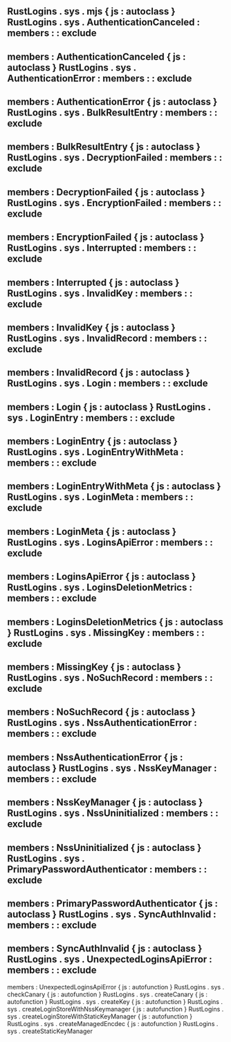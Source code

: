 #
RustLogins
.
sys
.
mjs
{
js
:
autoclass
}
RustLogins
.
sys
.
AuthenticationCanceled
:
members
:
:
exclude
-
members
:
AuthenticationCanceled
{
js
:
autoclass
}
RustLogins
.
sys
.
AuthenticationError
:
members
:
:
exclude
-
members
:
AuthenticationError
{
js
:
autoclass
}
RustLogins
.
sys
.
BulkResultEntry
:
members
:
:
exclude
-
members
:
BulkResultEntry
{
js
:
autoclass
}
RustLogins
.
sys
.
DecryptionFailed
:
members
:
:
exclude
-
members
:
DecryptionFailed
{
js
:
autoclass
}
RustLogins
.
sys
.
EncryptionFailed
:
members
:
:
exclude
-
members
:
EncryptionFailed
{
js
:
autoclass
}
RustLogins
.
sys
.
Interrupted
:
members
:
:
exclude
-
members
:
Interrupted
{
js
:
autoclass
}
RustLogins
.
sys
.
InvalidKey
:
members
:
:
exclude
-
members
:
InvalidKey
{
js
:
autoclass
}
RustLogins
.
sys
.
InvalidRecord
:
members
:
:
exclude
-
members
:
InvalidRecord
{
js
:
autoclass
}
RustLogins
.
sys
.
Login
:
members
:
:
exclude
-
members
:
Login
{
js
:
autoclass
}
RustLogins
.
sys
.
LoginEntry
:
members
:
:
exclude
-
members
:
LoginEntry
{
js
:
autoclass
}
RustLogins
.
sys
.
LoginEntryWithMeta
:
members
:
:
exclude
-
members
:
LoginEntryWithMeta
{
js
:
autoclass
}
RustLogins
.
sys
.
LoginMeta
:
members
:
:
exclude
-
members
:
LoginMeta
{
js
:
autoclass
}
RustLogins
.
sys
.
LoginsApiError
:
members
:
:
exclude
-
members
:
LoginsApiError
{
js
:
autoclass
}
RustLogins
.
sys
.
LoginsDeletionMetrics
:
members
:
:
exclude
-
members
:
LoginsDeletionMetrics
{
js
:
autoclass
}
RustLogins
.
sys
.
MissingKey
:
members
:
:
exclude
-
members
:
MissingKey
{
js
:
autoclass
}
RustLogins
.
sys
.
NoSuchRecord
:
members
:
:
exclude
-
members
:
NoSuchRecord
{
js
:
autoclass
}
RustLogins
.
sys
.
NssAuthenticationError
:
members
:
:
exclude
-
members
:
NssAuthenticationError
{
js
:
autoclass
}
RustLogins
.
sys
.
NssKeyManager
:
members
:
:
exclude
-
members
:
NssKeyManager
{
js
:
autoclass
}
RustLogins
.
sys
.
NssUninitialized
:
members
:
:
exclude
-
members
:
NssUninitialized
{
js
:
autoclass
}
RustLogins
.
sys
.
PrimaryPasswordAuthenticator
:
members
:
:
exclude
-
members
:
PrimaryPasswordAuthenticator
{
js
:
autoclass
}
RustLogins
.
sys
.
SyncAuthInvalid
:
members
:
:
exclude
-
members
:
SyncAuthInvalid
{
js
:
autoclass
}
RustLogins
.
sys
.
UnexpectedLoginsApiError
:
members
:
:
exclude
-
members
:
UnexpectedLoginsApiError
{
js
:
autofunction
}
RustLogins
.
sys
.
checkCanary
{
js
:
autofunction
}
RustLogins
.
sys
.
createCanary
{
js
:
autofunction
}
RustLogins
.
sys
.
createKey
{
js
:
autofunction
}
RustLogins
.
sys
.
createLoginStoreWithNssKeymanager
{
js
:
autofunction
}
RustLogins
.
sys
.
createLoginStoreWithStaticKeyManager
{
js
:
autofunction
}
RustLogins
.
sys
.
createManagedEncdec
{
js
:
autofunction
}
RustLogins
.
sys
.
createStaticKeyManager
